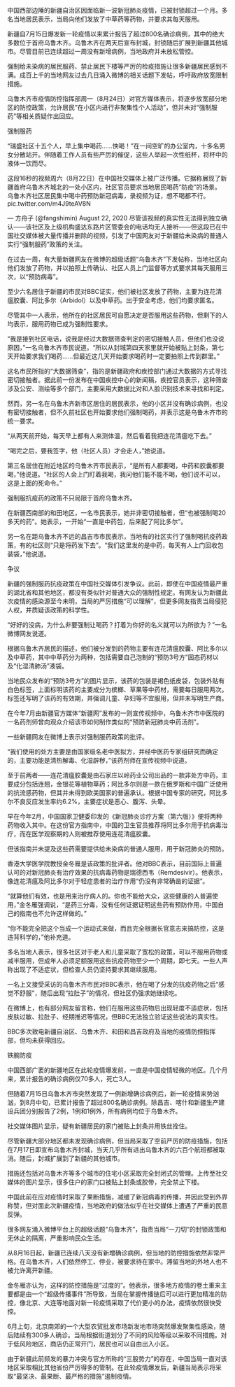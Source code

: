 中国西部边陲的新疆自治区因面临新一波新冠肺炎疫情，已被封锁超过一个月。多名当地居民表示，当局向他们发放了中草药等药物，并要求其每天服用。

新疆自7月15日爆发新一轮疫情以来累计报告了超过800名确诊病例，其中的绝大多数位于首府乌鲁木齐。乌鲁木齐在两天后宣布封城，封锁随后扩展到新疆其他城市。尽管目前已连续超过一周没有新增病例，当地政府并未放松管控。

强制给未染病的居民服药、禁止居民下楼等严厉的检疫措施让很多新疆居民感到不满。成百上千的当地网友过去几日涌入微博的相关话题下发帖，呼吁政府放宽限制措施。 

乌鲁木齐市疫情防控指挥部周一（8月24日）对官方媒体表示，将逐步放宽部分地区的防控政策，允许居民“在小区内进行非聚集性个人活动”，但并未对“强制服药”等相关质疑作出回应。

强制服药

“瑞盛社区十五个人，早上集中喝药……快喝！”在一间空旷的办公室内，十多名男女分散站开。伴随着工作人员有些严厉的催促，这些人举起一次性纸杯，将杯中的液体一饮而尽。

这段16秒的视频周六（8月22日）在中国社交媒体上被广泛传播。它据称展现了新疆首府乌鲁木齐城北的一处小区内，社区官员要求当地居民喝药“防疫”的场景。 乌鲁木齐社区居民集中喝中药预防新冠病毒，录视频为证，想不喝都不行。 pic.twitter.com/m4J9teAV8N

&mdash; 方舟子 (@fangshimin) August 22, 2020 尽管该视频的真实性无法得到独立确认——该社区及上级机构盛达东路片区管委会的电话均无人接听——但这段已在中国社交媒体被大量传播并删除的视频，引发了中国网友对于新疆给未染病的普通人实行“强制服药”政策的关注。

在过去一周，有大量新疆网友在微博的超级话题“乌鲁木齐”下发帖称，当地社区向他们发放了药物，并以拍照上传确认、社区人员上门监督等方式要求其每天服用三次，以“预防病毒”。

至少六名居住于新疆的市民对BBC证实，他们被社区发放了药物，主要为连花清瘟胶囊、阿比多尔（Arbidol）以及中草药。出于安全考虑，他们均要求匿名。

尽管其中一人表示，他所在的社区居民可自愿决定是否服用这些药物，但剩下的人均表示，服用药物已成为强制性要求。

“我是接到社区电话，说我是经过大数据筛查判定的密切接触人员，但他们也没说原因，”一名乌鲁木齐市民说道。“所以从封城第四天家里就开始被贴上封条，第七天开始要求我们喝药……但最近这几天开始要求喝药时一定要拍照上传到群里。”

这名市民所指的“大数据筛查”，指的是新疆政府和疾控部门通过大数据的方式寻找密切接触者。据此前一份发布在中国疾控中心的新闻稿，疾控官员表示，这种筛查涉及公安、测绘等多个部门，主要采用大数据比对和人脸识别技术来寻找和判定。

然而，另一名在乌鲁木齐新市区居住的居民表示，他的小区并没有确诊病例，也没有密切接触者，但不久前社区也开始要求他们强制喝药，并表示这是乌鲁木齐市的统一要求。

“从两天前开始，每天早上都有人来测体温，然后看着我把连花清瘟吃下去。”

“喝完之后，要我签字，他（社区人员）才会走人，”她说道。

第三名居住在附近地区的乌鲁木齐市民表示，“是所有人都要喝，中药和胶囊都要喝，”他说道。“社区的人会上门盯着我喝，我问他们能不能不喝，他们说不可以，这是上面的死命令。”

强制服抗疫药的政策不只局限于首府乌鲁木齐。

在新疆西南部的和田地区，一名市民表示，她并非密切接触者，但“也被强制喝20多天的药”。她表示，一开始“一直是中药包，后来配了阿比多尔”。

另一名在距乌鲁木齐不远的昌吉市市民表示，当地有的社区实行了强制喝抗疫药政策，有的社区则“只是将药发下去”。“我们这里发的是中药，每天有人上门回收包装袋，”他说道。

争议

新疆的强制服药抗疫政策在中国社交媒体引发争议。此前，即使在中国疫情最严重的湖北省和其他地区，都没有类似针对普通大众的强制性规定。有网友认为新疆此次疫情的感染源至今未明，当局的严厉措施“可以理解”，但更多网友指责当局侵犯人权，并质疑该政策的科学性。

“好好的没病，为什么非要强制让喝药？打着为你好的名义就可以为所欲为？”一名微博网友说道。

根据乌鲁木齐居民的描述，他们被分发到的药物主要有连花清瘟胶囊、阿比多尔以及中草药，其中中草药分为两种，包括需要自己泡制的“预防3号方”固态药材以及“化湿清肺汤”液袋。

当地民众发布的“预防3号方”的图片显示，该药的包装是褐色纸皮袋，包装外贴有白色标签，上面标明该药的主要成分为槟榔、草果等中药材，需要每日服用两次。标签还写明了该药的有效期，并强调儿童、孕妇等不宜服用，但并未写明生产商。

在今年7月由新疆官方媒体“新疆网”发布的一则宣传视频中，乌鲁木齐市中医院的一名药剂师曾向观众介绍该市如何制作类似的“预防新冠肺炎中药汤剂”。

一些新疆网友在微博上表示对强制服药政策的批评。

“我们使用的处方主要是由国家级名老中医拟方，并经中医药专家组研究而确定的，主要功能是清热解毒、化湿辟秽，”该药剂师在宣传视频中说道。

至于前两者——连花清瘟胶囊是由石家庄以岭药业公司出品的一款非处方中药，主要成分包括连翘，金银花等植物草药；阿比多尔则是一款在俄罗斯和中国广泛使用的抗流感药物，但其并未得到欧美国家的普遍承认。根据中国专家的研究，阿比多尔不良反应发生率约6.2%，主要症状是恶心、腹泻、头晕。

早在今年2月，中国国家卫健委印发的《新冠肺炎诊疗方案（第六版）》便将两种药物收入其中。在这份官方指南中，中国的卫生官员推荐将阿比多尔用于抗病毒治疗，而在医学观察期的人则被推荐使用连花清瘟胶囊。

但该指南并未提及这些药需要提供给未染病的普通人服用，用于新冠肺炎的预防。

香港大学医学院教授金冬雁是该政策的批评者。他对BBC表示，目前国际上普遍认可的对新冠肺炎有治疗效果的抗病毒药物是瑞德西韦（Remdesivir）。他表示，像连花清瘟及阿比多尔对于轻症患者的治疗作用“仍没有非常确凿的证据”。

“就算他们有效，也是用来治疗病人的。你也不能给大众，这些健康的人普遍使用，”金冬雁强调说，“是药三分毒，没有任何证据证明这些药有预防作用，中国自己的指南也不允许这样做的。”

“你不能完全把这个当成一个运动式来做，而且完全根据长官意志来搞防控，这是违背科学的，”他补充道。

多名当地人表示，很多社区对于老人和儿童采取了宽松的政策，可以不服用药物或减半服用，但成年人必须足额服用这些抗疫药物至少一个周期，即七天。一些人声称出现了不适症状，但检查人员仍坚持要求其继续服用。

一名上文接受采访的乌鲁木齐市民对BBC表示，他在喝了分发的抗疫药物之后“感觉不舒服”，随后出现“拉肚子”的情况，但社区仍强求她继续吃。

在微博上，也有部分网友留言称，他们在服用这些药物后出现轻度不适症状，包括皮肤过敏、拉肚子、经期推迟等情况，但BBC无法独立验证这些说法的真实性。

BBC多次致电新疆自治区、乌鲁木齐、和田和昌吉政府及当地的疫情防控指挥部，但均未获得回应。

铁腕防疫

中国西部广袤的新疆地区在此轮疫情爆发前，一直是中国疫情轻微的地区。几个月来，累计报告的确诊病例仅70多人，死亡3人。

但随着7月15日乌鲁木齐市突然发现了一例新增确诊病例后，新一轮疫情来势汹汹，到8月中旬，已累计报告了超过800名确诊病例。除昌吉、喀什和新疆生产建设兵团分别报告了2例，1例和1例外，所有病例均位于乌鲁木齐。

社交媒体图片显示，疑有新疆居民的家门被贴上封条并用铁丝拴住。

尽管新疆大部分地区都未发现确诊病例，但当局采取了空前严厉的防疫措施，包括在7月17日即宣布乌鲁木齐封城，当天几乎所有进出乌鲁木齐的六百个航班都被取消。随后，封城扩展到了新疆的其他城市。

措施还包括对乌鲁木齐等多个城市的住宅小区采取完全封闭式的管理。上传至社交媒体的图片显示，很多住户的家门口被贴上封条或胶带，完全禁止下楼。

中国此前在应对疫情时采取了果断措施，减缓了新冠病毒的传播，并因此受到外界称赞，但对面此次新疆疫情，当地政府的做法似乎在社交媒体上遭遇了严重的民意反弹。

很多网友涌入微博平台上的超级话题“乌鲁木齐”，指责当局“一刀切”的封锁政策和无休止的隔离，严重影响民众生活。

从8月16日起，新疆已连续八天没有新增确诊病例，但当地的防控措施依然非常严格。在乌鲁木齐，人们依然停工、停业，被要求待在家中。滞留当地的外地人也不被允许离开新疆。

金冬雁亦认为，这样的防控措施是“过度的”。他表示，很多地方疫情的卷土重来主要都是由一个“超级传播事件”所导致，当局在掌握传播链后可以进行更加精准的防控，像北京、大连等地面对新一轮疫情采取了代价更小的办法，疫情依然很快受控。

6月上旬，北京南郊的一个大型农贸批发市场新发地市场突然爆发聚集性感染，随后陆续有300多人确诊。当局根据街道划分了不同的风险等级以采取不同措施。对于低风险地区，商店仍正常开门，居民也可以自由出入小区。

由于新疆此前频发的暴力冲突与官方所称的“三股势力”的存在，中国当局一直对该地区采取相比其他省份严厉得多的管制。在此轮疫情爆发后，新疆当局表示将采取“最坚决、最果断、最严格的措施”遏制疫情。


